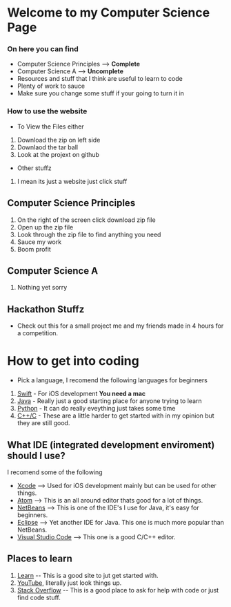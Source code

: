 # Welcome to my Computer Science Page

### On here you can find
- Computer Science Principles --> **Complete**
- Computer Science A --> **Uncomplete**
- Resources and stuff that I think are useful to learn to code
- Plenty of work to sauce
- Make sure you change some stuff if your going to turn it in

### How to use the website
- To View the Files either 
1. Download the zip on left side
2. Downlaod the tar ball
3. Look at the projext on github
- Other stuffz
1. I mean its just a website just click stuff

## Computer Science Principles
1. On the right of the screen click download zip file
2. Open up the zip file
3. Look through the zip file to find anything you need
4. Sauce my work
5. Boom profit

## Computer Science A
1. Nothing yet sorry

## Hackathon Stuffz
- Check out this for a small project me and my friends made in 4 hours for a competition.

# How to get into coding
- Pick a language, I recomend the following languages for beginners
1. [Swift](https://developer.apple.com/swift/) - For iOS development **You need a mac**
2. [Java](https://www.java.com/en/) - Really just a good starting place for anyone trying to learn
3. [Python](https://www.python.org) - It can do really eveything just takes some time
4. [C++/C](https://en.wikipedia.org/wiki/C_(programming_language)) - These are a little harder to get started with in my opinion but they are still good.

## What IDE (integrated development enviroment) should I use?
I recomend some of the following
- [Xcode](https://developer.apple.com/xcode/) --> Used for iOS development mainly but can be used for other things. 
- [Atom](https://atom.io) --> This is an all around editor thats good for a lot of things. 
- [NetBeans](https://netbeans.org) --> This is one of the IDE's I use for Java, it's easy for beginners. 
- [Eclipse](https://www.eclipse.org) --> Yet another IDE for Java. This one is much more popular than NetBeans. 
- [Visual Studio Code](https://code.visualstudio.com) --> This one is a good C/C++ editor.

## Places to learn
1. [Learn](https://www.learnpython.org) -- This is a good site to jut get started with.
2. [YouTube](https://www.youtube.com), literally just look things up.
3. [Stack Overflow](https://stackoverflow.com) -- This is a good place to ask for help with code or just find code stuff.

